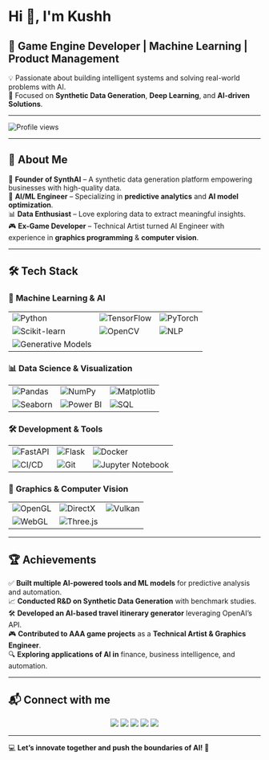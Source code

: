 # Hi 👋, I'm Kushh  

## 🚀 Game Engine Developer | Machine Learning | Product Management 
💡 Passionate about building intelligent systems and solving real-world problems with AI.  
🎯 Focused on **Synthetic Data Generation**, **Deep Learning**, and **AI-driven Solutions**.  

---

![Profile views](https://komarev.com/ghpvc/?username=Kushh&color=blue&style=flat-square)  

---

## 🚀 About Me  

🧠 **Founder of SynthAI** – A synthetic data generation platform empowering businesses with high-quality data.  
🤖 **AI/ML Engineer** – Specializing in **predictive analytics** and **AI model optimization**.  
📊 **Data Enthusiast** – Love exploring data to extract meaningful insights.  
🎮 **Ex-Game Developer** – Technical Artist turned AI Engineer with experience in **graphics programming** & **computer vision**.  

---

## 🛠️ Tech Stack  

### 🤖 **Machine Learning & AI**  
|  |  |  |
|---|---|---|
| ![Python](https://img.shields.io/badge/Python-3776AB?style=for-the-badge&logo=python&logoColor=white) | ![TensorFlow](https://img.shields.io/badge/TensorFlow-FF6F00?style=for-the-badge&logo=tensorflow&logoColor=white) | ![PyTorch](https://img.shields.io/badge/PyTorch-EE4C2C?style=for-the-badge&logo=pytorch&logoColor=white) |
| ![Scikit-learn](https://img.shields.io/badge/Scikit--learn-F7931E?style=for-the-badge&logo=scikitlearn&logoColor=white) | ![OpenCV](https://img.shields.io/badge/OpenCV-5C3EE8?style=for-the-badge&logo=opencv&logoColor=white) | ![NLP](https://img.shields.io/badge/NLP-008080?style=for-the-badge&logo=ai&logoColor=white) |
| ![Generative Models](https://img.shields.io/badge/Generative%20Models-663399?style=for-the-badge&logo=deep-learning&logoColor=white) | | |

### 📊 **Data Science & Visualization**  
|  |  |  |
|---|---|---|
| ![Pandas](https://img.shields.io/badge/Pandas-150458?style=for-the-badge&logo=pandas&logoColor=white) | ![NumPy](https://img.shields.io/badge/NumPy-013243?style=for-the-badge&logo=numpy&logoColor=white) | ![Matplotlib](https://img.shields.io/badge/Matplotlib-11557C?style=for-the-badge&logo=python&logoColor=white) |
| ![Seaborn](https://img.shields.io/badge/Seaborn-0099CC?style=for-the-badge&logo=python&logoColor=white) | ![Power BI](https://img.shields.io/badge/Power%20BI-F2C811?style=for-the-badge&logo=powerbi&logoColor=black) | ![SQL](https://img.shields.io/badge/SQL-4479A1?style=for-the-badge&logo=postgresql&logoColor=white) |

### 🛠 **Development & Tools**  
|  |  |  |
|---|---|---|
| ![FastAPI](https://img.shields.io/badge/FastAPI-009688?style=for-the-badge&logo=fastapi&logoColor=white) | ![Flask](https://img.shields.io/badge/Flask-000000?style=for-the-badge&logo=flask&logoColor=white) | ![Docker](https://img.shields.io/badge/Docker-2496ED?style=for-the-badge&logo=docker&logoColor=white) |
| ![CI/CD](https://img.shields.io/badge/CI%2FCD-4285F4?style=for-the-badge&logo=githubactions&logoColor=white) | ![Git](https://img.shields.io/badge/Git-F05032?style=for-the-badge&logo=git&logoColor=white) | ![Jupyter Notebook](https://img.shields.io/badge/Jupyter-FA0F00?style=for-the-badge&logo=jupyter&logoColor=white) |

### 🎨 **Graphics & Computer Vision**  
|  |  |  |
|---|---|---|
| ![OpenGL](https://img.shields.io/badge/OpenGL-5586A4?style=for-the-badge&logo=opengl&logoColor=white) | ![DirectX](https://img.shields.io/badge/DirectX-0078D6?style=for-the-badge&logo=directx&logoColor=white) | ![Vulkan](https://img.shields.io/badge/Vulkan-AC162C?style=for-the-badge&logo=vulkan&logoColor=white) |
| ![WebGL](https://img.shields.io/badge/WebGL-990000?style=for-the-badge&logo=webgl&logoColor=white) | ![Three.js](https://img.shields.io/badge/Three.js-000000?style=for-the-badge&logo=three.js&logoColor=white) | |

---

## 🏆 Achievements  
✅ **Built multiple AI-powered tools and ML models** for predictive analysis and automation.  
📈 **Conducted R&D on Synthetic Data Generation** with benchmark studies.  
🛠️ **Developed an AI-based travel itinerary generator** leveraging OpenAI’s API.  
🎮 **Contributed to AAA game projects** as a **Technical Artist & Graphics Engineer**.  
🔍 **Exploring applications of AI in** finance, business intelligence, and automation.  

---

## 📬 Connect with me  

<p align="center">
  <a href="https://twitter.com/ironicallykushh"><img src="https://img.shields.io/badge/Twitter-1DA1F2?style=for-the-badge&logo=twitter&logoColor=white"></a>
  <a href="https://linkedin.com/in/kushagra-nigam-a322a6162/"><img src="https://img.shields.io/badge/LinkedIn-0077B5?style=for-the-badge&logo=linkedin&logoColor=white"></a>
  <a href="https://instagram.com/_.kusshh.xo/"><img src="https://img.shields.io/badge/Instagram-E4405F?style=for-the-badge&logo=instagram&logoColor=white"></a>
  <a href="https://www.youtube.com/@kusshh_xo"><img src="https://img.shields.io/badge/YouTube-FF0000?style=for-the-badge&logo=youtube&logoColor=white"></a>
  <a href="https://dev.to/kushh_"><img src="https://img.shields.io/badge/DEV.to-0A0A0A?style=for-the-badge&logo=dev.to&logoColor=white"></a>
</p>

---

💻 **Let’s innovate together and push the boundaries of AI! 🚀**
